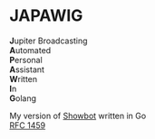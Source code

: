 # JAPAWIG
**J**upiter Broadcasting  
**A**utomated  
**P**ersonal  
**A**ssistant  
**W**ritten  
**I**n  
**G**olang  

My version of [Showbot](https://github.com/rikai/Showbot) written in Go  
[RFC 1459](https://tools.ietf.org/html/rfc1459)
